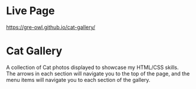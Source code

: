 # Live Page
https://gre-owl.github.io/cat-gallery/

# Cat Gallery
A collection of Cat photos displayed to showcase my HTML/CSS skills. <br>
The arrows in each section will navigate you to the top of the page, and the menu items will navigate you to each section of the gallery.
